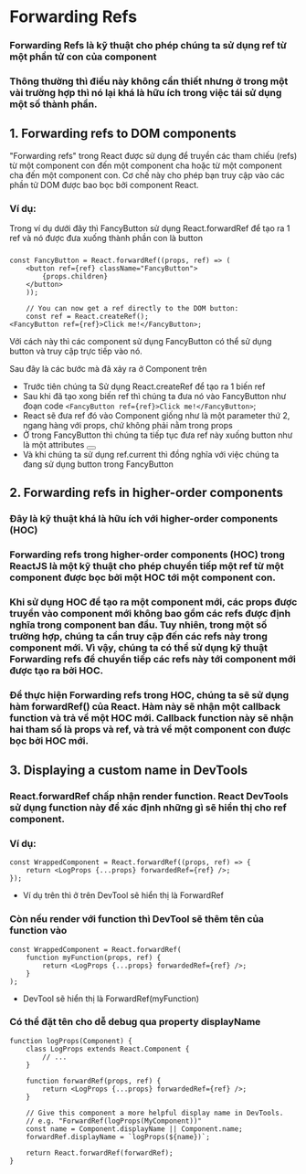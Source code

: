 # Forwarding Refs

### Forwarding Refs là kỹ thuật cho phép chúng ta sử dụng ref từ một phần tử con của component

### Thông thường thì điều này không cần thiết nhưng ở trong một vài trường hợp thì nó lại khá là hữu ích trong việc tái sử dụng một số thành phần.

## 1. Forwarding refs to DOM components

"Forwarding refs" trong React được sử dụng để truyền các tham chiếu (refs) từ một component con đến một component cha hoặc từ một component cha đến một component con. Cơ chế này cho phép bạn truy cập vào các phần tử DOM được bao bọc bởi component React.

### Ví dụ:

Trong ví dụ dưới đây thì FancyButton sử dụng React.forwardRef để tạo ra 1 ref và nó được đưa xuống thành phần con là button

#####

    const FancyButton = React.forwardRef((props, ref) => (
        <button ref={ref} className="FancyButton">
            {props.children}
        </button>
        ));

        // You can now get a ref directly to the DOM button:
        const ref = React.createRef();
    <FancyButton ref={ref}>Click me!</FancyButton>;

Với cách này thì các component sử dụng FancyButton có thể sử dụng button và truy cập trực tiếp vào nó.

Sau đây là các bước mà đã xảy ra ở Component trên

- Trước tiên chúng ta Sử dụng React.createRef để tạo ra 1 biến ref
- Sau khi đã tạo xong biến ref thì chúng ta đưa nó vào FancyButton như đoạn code `<FancyButton ref={ref}>Click me!</FancyButton>`;
- React sẽ đưa ref đó vào Component giống như là một parameter thứ 2, ngang hàng với props, chứ không phải nằm trong props
- Ở trong FancyButton thì chúng ta tiếp tục đưa ref này xuống button như là một attributes <button ref={ref}>
- Và khi chúng ta sử dụng ref.current thì đồng nghĩa với việc chúng ta đang sử dụng button trong FancyButton

## 2. Forwarding refs in higher-order components

### Đây là kỹ thuật khá là hữu ích với higher-order components (HOC)

### Forwarding refs trong higher-order components (HOC) trong ReactJS là một kỹ thuật cho phép chuyển tiếp một ref từ một component được bọc bởi một HOC tới một component con.

### Khi sử dụng HOC để tạo ra một component mới, các props được truyền vào component mới không bao gồm các refs được định nghĩa trong component ban đầu. Tuy nhiên, trong một số trường hợp, chúng ta cần truy cập đến các refs này trong component mới. Vì vậy, chúng ta có thể sử dụng kỹ thuật Forwarding refs để chuyển tiếp các refs này tới component mới được tạo ra bởi HOC.

### Để thực hiện Forwarding refs trong HOC, chúng ta sẽ sử dụng hàm forwardRef() của React. Hàm này sẽ nhận một callback function và trả về một HOC mới. Callback function này sẽ nhận hai tham số là props và ref, và trả về một component con được bọc bởi HOC mới.

## 3. Displaying a custom name in DevTools

### React.forwardRef chấp nhận render function. React DevTools sử dụng function này để xác định những gì sẽ hiển thị cho ref component.

### Ví dụ:

    const WrappedComponent = React.forwardRef((props, ref) => {
        return <LogProps {...props} forwardedRef={ref} />;
    });

- Ví dụ trên thì ở trên DevTool sẽ hiển thị là ForwardRef

### Còn nếu render với function thì DevTool sẽ thêm tên của function vào

    const WrappedComponent = React.forwardRef(
        function myFunction(props, ref) {
            return <LogProps {...props} forwardedRef={ref} />;
        }
    );

- DevTool sẽ hiển thị là ForwardRef(myFunction)

### Có thể đặt tên cho dễ debug qua property displayName

    function logProps(Component) {
        class LogProps extends React.Component {
            // ...
        }

        function forwardRef(props, ref) {
            return <LogProps {...props} forwardedRef={ref} />;
        }

        // Give this component a more helpful display name in DevTools.
        // e.g. "ForwardRef(logProps(MyComponent))"
        const name = Component.displayName || Component.name;
        forwardRef.displayName = `logProps(${name})`;

        return React.forwardRef(forwardRef);
    }
